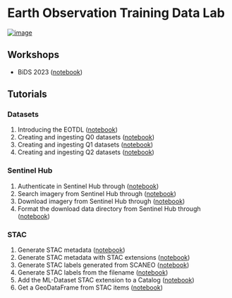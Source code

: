 # Earth Observation Training Data Lab

[![image](https://img.shields.io/pypi/v/eotdl.svg)](https://pypi.python.org/pypi/eotdl)

## Workshops

- BiDS 2023 ([notebook](workshops/bids23/README.md))

## Tutorials

### Datasets

1. Introducing the EOTDL ([notebook](notebooks/00_eotdl.ipynb))
2. Creating and ingesting Q0 datasets ([notebook](notebooks/01_q0_datasets.ipynb))
3. Creating and ingesting Q1 datasets ([notebook](notebooks/02_q1_datasets.ipynb))
4. Creating and ingesting Q2 datasets ([notebook](notebooks/03_q2_datasets.ipynb))

### Sentinel Hub

1. Authenticate in Sentinel Hub through ([notebook](notebooks/10_sh_authenticate.ipynb))
2. Search imagery from Sentinel Hub through ([notebook](notebooks/11_sh_search.ipynb))
3. Download imagery from Sentinel Hub through ([notebook](notebooks/12_sh_download.ipynb))
4. Format the download data directory from Sentinel Hub through ([notebook](notebooks/13_sh_format.ipynb))

### STAC

1. Generate STAC metadata ([notebook](notebooks/20_stac.ipynb))
2. Generate STAC metadata with STAC extensions ([notebook](notebooks/21_stac_extensions.ipynb))
3. Generate STAC labels generated from SCANEO ([notebook](notebooks/22_stac_labels_scaneo.ipynb))
4. Generate STAC labels from the filename ([notebook](notebooks/23_stac_labels_name.ipynb))
5. Add the ML-Dataset STAC extension to a Catalog ([notebook](notebooks/24_stac_ml_dataset.ipynb))
6. Get a GeoDataFrame from STAC items ([notebook](notebooks/25_stac_to_geodataframe.ipynb))